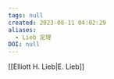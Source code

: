```yaml
---
tags: null
created: 2023-08-11 04:02:29
aliases:
  - Lieb 定理
DOI: null
---
```


[[Elliott H. Lieb|E. Lieb]]
